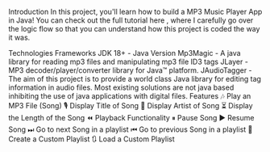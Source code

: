 Introduction
In this project, you'll learn how to build a MP3 Music Player App in Java! You can check out the full tutorial here , where I carefully go over the logic flow so that you can understand how this project is coded the way it was.

Technologies Frameworks
JDK 18+ - Java Version
Mp3Magic - A java library for reading mp3 files and manipulating mp3 file ID3 tags
JLayer - MP3 decoder/player/converter library for Java™ platform.
JAudioTagger - The aim of this project is to provide a world class Java library for editing tag information in audio files. Most existing solutions are not java based inhibiting the use of java applications with digital files.
Features
🎶 Play an MP3 File (Song)
🎙 Display Title of Song
👤 Display Artist of Song
⏳ Display the Length of the Song
⏪ Playback Functionality
⏸ Pause Song
▶ Resume Song
⏭ Go to next Song in a playlist
⏮ Go to previous Song in a playlist
📃 Create a Custom Playlist
🔃 Load a Custom Playlist
